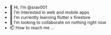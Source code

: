 - 👋 Hi, I’m @srav001
- 👀 I’m interested in web and mobile apps
- 🌱 I’m currently learning flutter x firestore
- 💞️ I’m looking to collaborate on nothing right now
- 📫 How to reach me ...

<!---
srav001/srav001 is a ✨ special ✨ repository because its `README.md` (this file) appears on your GitHub profile.
You can click the Preview link to take a look at your changes.
--->
